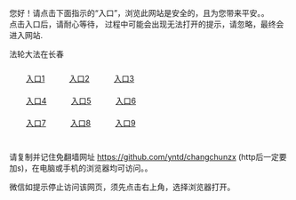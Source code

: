 您好！请点击下面指示的“入口”，浏览此网站是安全的，且为您带来平安。。 <br/>
点击入口后，请耐心等待， 过程中可能会出现无法打开的提示，请忽略，最终会进入网站. </br>

法轮大法在长春<br/>
<div style="padding:10px"><a style="margin:20px" target="_blank" href="https://d335a0indn1kd8.cloudfront.net/2Qpsp?hlgdgcxk" id="ccLink1" rel="nofollow">入口1</a> <a target="_blank" style="margin:20px" href="https://d22dz4dik63juh.cloudfront.net/2Qpsp?avpey" id="ccLink2" rel="nofollow">入口2</a> <a style="margin:20px" target="_blank" href="https://d1pjgtbnsim21x.cloudfront.net/2Qpsp?mbwpdkr" id="ccLink3" rel="nofollow">入口3</a></div>

<div style="padding:10px" ><a style="margin:20px" target="_blank" href="https://d335a0indn1kd8.cloudfront.net/2Qpsp?hlgdgcxk" id="ccLink4" rel="nofollow">入口4</a> <a style="margin:20px" href="https://d22dz4dik63juh.cloudfront.net/2Qpsp?avpey" target="_blank" id="ccLink5" rel="nofollow">入口5</a> <a style="margin:20px" href="https://d1pjgtbnsim21x.cloudfront.net/2Qpsp?mbwpdkr" target="_blank" id="ccLink6" rel="nofollow">入口6</a></div>

<div style="padding:10px"><a style="margin:20px" target="_blank" href="https://d335a0indn1kd8.cloudfront.net/2Qpsp?hlgdgcxk" id="ccLink7" rel="nofollow">入口7</a> <a style="margin:20px" href="https://d22dz4dik63juh.cloudfront.net/2Qpsp?avpey" target="_blank" id="ccLink8" rel="nofollow">入口8</a> <a style="margin:20px" target="_blank" href="https://d1pjgtbnsim21x.cloudfront.net/2Qpsp?mbwpdkr" id="ccLink9" rel="nofollow">入口9</a></div>

<br/>



请复制并记住免翻墙网址 https://github.com/yntd/changchunzx (http后一定要加s)，在电脑或手机的浏览器均可访问。。<br/>

微信如提示停止访问该网页，须先点击右上角，选择浏览器打开。
